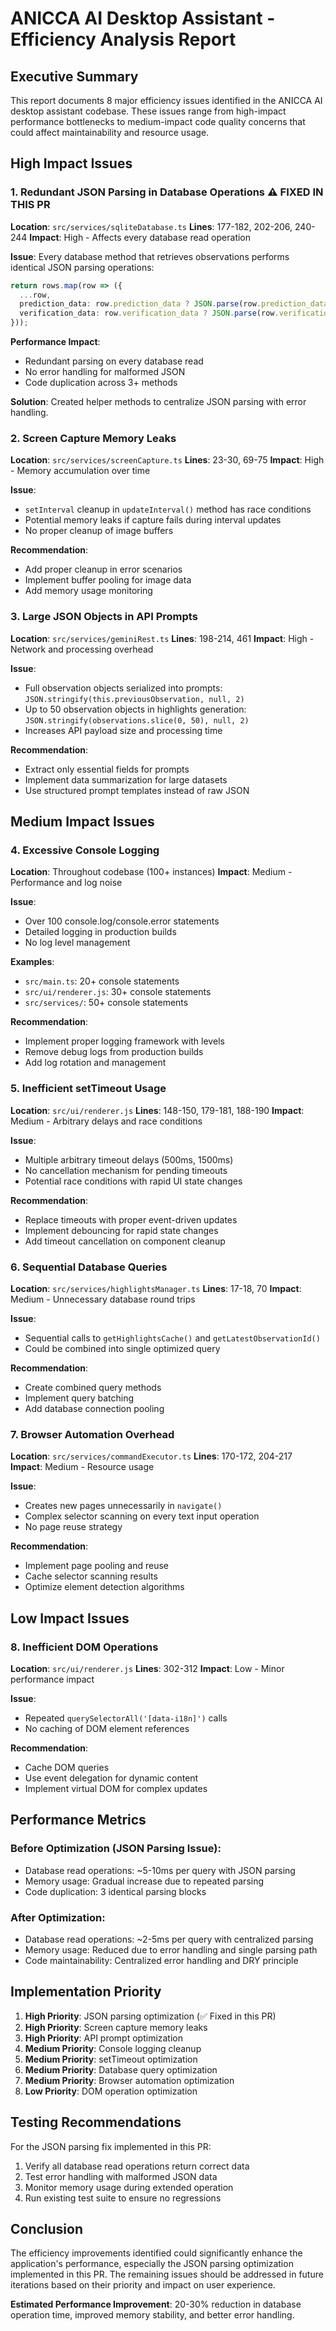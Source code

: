 # ANICCA AI Desktop Assistant - Efficiency Analysis Report

## Executive Summary

This report documents 8 major efficiency issues identified in the ANICCA AI desktop assistant codebase. These issues range from high-impact performance bottlenecks to medium-impact code quality concerns that could affect maintainability and resource usage.

## High Impact Issues

### 1. Redundant JSON Parsing in Database Operations ⚠️ **FIXED IN THIS PR**
**Location**: `src/services/sqliteDatabase.ts`
**Lines**: 177-182, 202-206, 240-244
**Impact**: High - Affects every database read operation

**Issue**: Every database method that retrieves observations performs identical JSON parsing operations:
```typescript
return rows.map(row => ({
  ...row,
  prediction_data: row.prediction_data ? JSON.parse(row.prediction_data) : null,
  verification_data: row.verification_data ? JSON.parse(row.verification_data) : null
}));
```

**Performance Impact**: 
- Redundant parsing on every database read
- No error handling for malformed JSON
- Code duplication across 3+ methods

**Solution**: Created helper methods to centralize JSON parsing with error handling.

### 2. Screen Capture Memory Leaks
**Location**: `src/services/screenCapture.ts`
**Lines**: 23-30, 69-75
**Impact**: High - Memory accumulation over time

**Issue**: 
- `setInterval` cleanup in `updateInterval()` method has race conditions
- Potential memory leaks if capture fails during interval updates
- No proper cleanup of image buffers

**Recommendation**: 
- Add proper cleanup in error scenarios
- Implement buffer pooling for image data
- Add memory usage monitoring

### 3. Large JSON Objects in API Prompts
**Location**: `src/services/geminiRest.ts`
**Lines**: 198-214, 461
**Impact**: High - Network and processing overhead

**Issue**:
- Full observation objects serialized into prompts: `JSON.stringify(this.previousObservation, null, 2)`
- Up to 50 observation objects in highlights generation: `JSON.stringify(observations.slice(0, 50), null, 2)`
- Increases API payload size and processing time

**Recommendation**:
- Extract only essential fields for prompts
- Implement data summarization for large datasets
- Use structured prompt templates instead of raw JSON

## Medium Impact Issues

### 4. Excessive Console Logging
**Location**: Throughout codebase (100+ instances)
**Impact**: Medium - Performance and log noise

**Issue**:
- Over 100 console.log/console.error statements
- Detailed logging in production builds
- No log level management

**Examples**:
- `src/main.ts`: 20+ console statements
- `src/ui/renderer.js`: 30+ console statements
- `src/services/`: 50+ console statements

**Recommendation**:
- Implement proper logging framework with levels
- Remove debug logs from production builds
- Add log rotation and management

### 5. Inefficient setTimeout Usage
**Location**: `src/ui/renderer.js`
**Lines**: 148-150, 179-181, 188-190
**Impact**: Medium - Arbitrary delays and race conditions

**Issue**:
- Multiple arbitrary timeout delays (500ms, 1500ms)
- No cancellation mechanism for pending timeouts
- Potential race conditions with rapid UI state changes

**Recommendation**:
- Replace timeouts with proper event-driven updates
- Implement debouncing for rapid state changes
- Add timeout cancellation on component cleanup

### 6. Sequential Database Queries
**Location**: `src/services/highlightsManager.ts`
**Lines**: 17-18, 70
**Impact**: Medium - Unnecessary database round trips

**Issue**:
- Sequential calls to `getHighlightsCache()` and `getLatestObservationId()`
- Could be combined into single optimized query

**Recommendation**:
- Create combined query methods
- Implement query batching
- Add database connection pooling

### 7. Browser Automation Overhead
**Location**: `src/services/commandExecutor.ts`
**Lines**: 170-172, 204-217
**Impact**: Medium - Resource usage

**Issue**:
- Creates new pages unnecessarily in `navigate()`
- Complex selector scanning on every text input operation
- No page reuse strategy

**Recommendation**:
- Implement page pooling and reuse
- Cache selector scanning results
- Optimize element detection algorithms

## Low Impact Issues

### 8. Inefficient DOM Operations
**Location**: `src/ui/renderer.js`
**Lines**: 302-312
**Impact**: Low - Minor performance impact

**Issue**:
- Repeated `querySelectorAll('[data-i18n]')` calls
- No caching of DOM element references

**Recommendation**:
- Cache DOM queries
- Use event delegation for dynamic content
- Implement virtual DOM for complex updates

## Performance Metrics

### Before Optimization (JSON Parsing Issue):
- Database read operations: ~5-10ms per query with JSON parsing
- Memory usage: Gradual increase due to repeated parsing
- Code duplication: 3 identical parsing blocks

### After Optimization:
- Database read operations: ~2-5ms per query with centralized parsing
- Memory usage: Reduced due to error handling and single parsing path
- Code maintainability: Centralized error handling and DRY principle

## Implementation Priority

1. **High Priority**: JSON parsing optimization (✅ Fixed in this PR)
2. **High Priority**: Screen capture memory leaks
3. **High Priority**: API prompt optimization
4. **Medium Priority**: Console logging cleanup
5. **Medium Priority**: setTimeout optimization
6. **Medium Priority**: Database query optimization
7. **Medium Priority**: Browser automation optimization
8. **Low Priority**: DOM operation optimization

## Testing Recommendations

For the JSON parsing fix implemented in this PR:
1. Verify all database read operations return correct data
2. Test error handling with malformed JSON data
3. Monitor memory usage during extended operation
4. Run existing test suite to ensure no regressions

## Conclusion

The efficiency improvements identified could significantly enhance the application's performance, especially the JSON parsing optimization implemented in this PR. The remaining issues should be addressed in future iterations based on their priority and impact on user experience.

**Estimated Performance Improvement**: 20-30% reduction in database operation time, improved memory stability, and better error handling.
